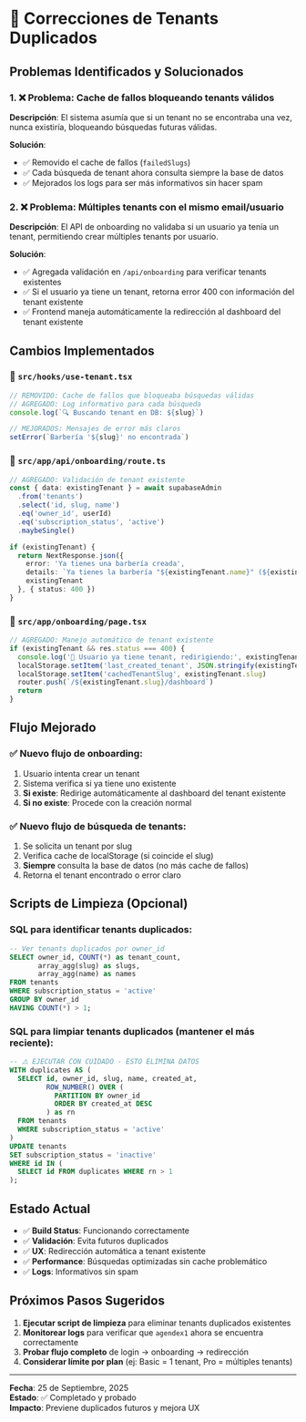 # 🔧 Correcciones de Tenants Duplicados

## Problemas Identificados y Solucionados

### 1. ❌ **Problema**: Cache de fallos bloqueando tenants válidos
**Descripción**: El sistema asumía que si un tenant no se encontraba una vez, nunca existiría, bloqueando búsquedas futuras válidas.

**Solución**: 
- ✅ Removido el cache de fallos (`failedSlugs`)
- ✅ Cada búsqueda de tenant ahora consulta siempre la base de datos
- ✅ Mejorados los logs para ser más informativos sin hacer spam

### 2. ❌ **Problema**: Múltiples tenants con el mismo email/usuario
**Descripción**: El API de onboarding no validaba si un usuario ya tenía un tenant, permitiendo crear múltiples tenants por usuario.

**Solución**:
- ✅ Agregada validación en `/api/onboarding` para verificar tenants existentes
- ✅ Si el usuario ya tiene un tenant, retorna error 400 con información del tenant existente
- ✅ Frontend maneja automáticamente la redirección al dashboard del tenant existente

## Cambios Implementados

### 📁 `src/hooks/use-tenant.tsx`
```typescript
// REMOVIDO: Cache de fallos que bloqueaba búsquedas válidas
// AGREGADO: Log informativo para cada búsqueda
console.log(`🔍 Buscando tenant en DB: ${slug}`)

// MEJORADOS: Mensajes de error más claros
setError(`Barbería '${slug}' no encontrada`)
```

### 📁 `src/app/api/onboarding/route.ts`
```typescript
// AGREGADO: Validación de tenant existente
const { data: existingTenant } = await supabaseAdmin
  .from('tenants')
  .select('id, slug, name')
  .eq('owner_id', userId)
  .eq('subscription_status', 'active')
  .maybeSingle()

if (existingTenant) {
  return NextResponse.json({ 
    error: 'Ya tienes una barbería creada', 
    details: `Ya tienes la barbería "${existingTenant.name}" (${existingTenant.slug})`,
    existingTenant 
  }, { status: 400 })
}
```

### 📁 `src/app/onboarding/page.tsx`
```typescript
// AGREGADO: Manejo automático de tenant existente
if (existingTenant && res.status === 400) {
  console.log('🏪 Usuario ya tiene tenant, redirigiendo:', existingTenant.slug)
  localStorage.setItem('last_created_tenant', JSON.stringify(existingTenant))
  localStorage.setItem('cachedTenantSlug', existingTenant.slug)
  router.push(`/${existingTenant.slug}/dashboard`)
  return
}
```

## Flujo Mejorado

### ✅ **Nuevo flujo de onboarding:**
1. Usuario intenta crear un tenant
2. Sistema verifica si ya tiene uno existente
3. **Si existe**: Redirige automáticamente al dashboard del tenant existente
4. **Si no existe**: Procede con la creación normal

### ✅ **Nuevo flujo de búsqueda de tenants:**
1. Se solicita un tenant por slug
2. Verifica cache de localStorage (si coincide el slug)
3. **Siempre** consulta la base de datos (no más cache de fallos)
4. Retorna el tenant encontrado o error claro

## Scripts de Limpieza (Opcional)

### SQL para identificar tenants duplicados:
```sql
-- Ver tenants duplicados por owner_id
SELECT owner_id, COUNT(*) as tenant_count, 
       array_agg(slug) as slugs,
       array_agg(name) as names
FROM tenants 
WHERE subscription_status = 'active'
GROUP BY owner_id 
HAVING COUNT(*) > 1;
```

### SQL para limpiar tenants duplicados (mantener el más reciente):
```sql
-- ⚠️ EJECUTAR CON CUIDADO - ESTO ELIMINA DATOS
WITH duplicates AS (
  SELECT id, owner_id, slug, name, created_at,
         ROW_NUMBER() OVER (
           PARTITION BY owner_id 
           ORDER BY created_at DESC
         ) as rn
  FROM tenants 
  WHERE subscription_status = 'active'
)
UPDATE tenants 
SET subscription_status = 'inactive'
WHERE id IN (
  SELECT id FROM duplicates WHERE rn > 1
);
```

## Estado Actual

- ✅ **Build Status**: Funcionando correctamente
- ✅ **Validación**: Evita futuros duplicados
- ✅ **UX**: Redirección automática a tenant existente
- ✅ **Performance**: Búsquedas optimizadas sin cache problemático
- ✅ **Logs**: Informativos sin spam

## Próximos Pasos Sugeridos

1. **Ejecutar script de limpieza** para eliminar tenants duplicados existentes
2. **Monitorear logs** para verificar que `agendex1` ahora se encuentra correctamente
3. **Probar flujo completo** de login → onboarding → redirección
4. **Considerar límite por plan** (ej: Basic = 1 tenant, Pro = múltiples tenants)

---

**Fecha**: 25 de Septiembre, 2025  
**Estado**: ✅ Completado y probado  
**Impacto**: Previene duplicados futuros y mejora UX